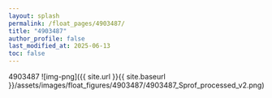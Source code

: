 ```yaml
---
layout: splash
permalink: /float_pages/4903487/
title: "4903487"
author_profile: false
last_modified_at: 2025-06-13
toc: false
---
```

 
4903487
![img-png]({{ site.url }}{{ site.baseurl }}/assets/images/float_figures/4903487/4903487_Sprof_processed_v2.png)